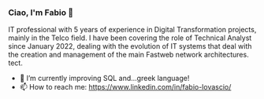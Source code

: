 ### Ciao, I'm Fabio 👋

IT professional with 5 years of experience in Digital Transformation projects, mainly in the Telco field. I have been covering the role of Technical Analyst since January 2022, dealing with the evolution of IT systems that deal with the creation and management of the main Fastweb network architectures.
tect.

- 🌱 I’m currently improving SQL and...greek language!
- 📫 How to reach me: https://www.linkedin.com/in/fabio-lovascio/


